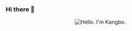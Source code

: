 ### Hi there 👋

<div align="center">
	<img src="https://github.com/kangbojk/kangbojk/raw/main/githubv2.gif" alt="Hello. I'm Kangbo.">
</div>

<!--
**kangbojk/kangbojk** is a ✨ _special_ ✨ repository because its `README.md` (this file) appears on your GitHub profile.

Here are some ideas to get you started:

- 🔭 I’m currently working on ...
- 🌱 I’m currently learning ...
- 👯 I’m looking to collaborate on ...
- 🤔 I’m looking for help with ...
- 💬 Ask me about ...
- 📫 How to reach me: ...
- 😄 Pronouns: ...
- ⚡ Fun fact: ...
-->
